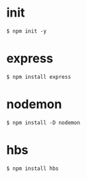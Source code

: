# init
`$ npm init -y`   

# express
`$ npm install express`

# nodemon
`$ npm install -D nodemon`

# hbs
`$ npm install hbs`